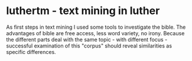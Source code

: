 # luthertm  - text mining in luther
As first steps in text mining I used some tools to investigate the bible. The advantages of bible are free access, less word variety, no irony.
Because the different parts deal with the same topic - with different focus - successful examination of this "corpus" should reveal similarities as specific differences.
